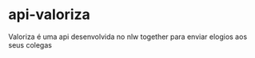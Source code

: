 # api-valoriza
Valoriza é uma api desenvolvida no nlw together para enviar elogios aos seus colegas
